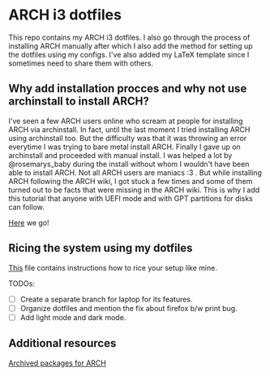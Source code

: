 # ARCH i3 dotfiles

This repo contains my ARCH i3 dotfiles. I also go through the process of
installing ARCH manually after which I also add the method for setting up
the dotfiles using my configs. I've also added my LaTeX template since I
sometimes need to share them with others.

## Why add installation procces and why not use archinstall to install ARCH?

I've seen a few ARCH users online who scream at people for installing ARCH
via archinstall. In fact, until the last moment I tried installing ARCH using
archinstall too. But the difficulty was that it was throwing an error everytime
I was trying to bare metal install ARCH. Finally I gave up on archinstall and
proceeded with manual install. I was helped a lot by @rosemarys_baby during the
install without whom I wouldn't have been able to install ARCH. Not all ARCH
users are maniacs :3 . But while installing ARCH following the ARCH wiki, I got
stuck a few times and some of them turned out to be facts that were missing in
the ARCH wiki. This is why I add this tutorial that anyone with UEFI mode and
with GPT partitions for disks can follow.

[Here](https://github.com/Bubu-Droid/dotfiles/blob/master/.archINSTALL.md) we go!

## Ricing the system using my dotfiles

[This](https://github.com/Bubu-Droid/dotfiles/blob/master/INSTALL.md) file
contains instructions how to rice your setup like mine.

<!--TODO:-->

TODOs:

- [ ] Create a separate branch for laptop for its features.
- [ ] Organize dotfiles and mention the fix about firefox b/w print bug.
- [ ] Add light mode and dark mode.

## Additional resources

[Archived packages for ARCH](https://archive.archlinux.org/packages/)
